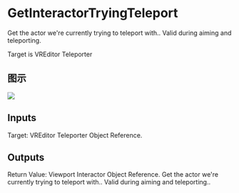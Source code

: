 # GetInteractorTryingTeleport

Get the actor we're currently trying to teleport with.. Valid during aiming and teleporting.

Target is VREditor Teleporter

## 图示

![]($-20221218-21110579.png)

## Inputs

Target: VREditor Teleporter Object Reference.  

## Outputs

Return Value: Viewport Interactor Object Reference. Get the actor we're currently trying to teleport with.. Valid during aiming and teleporting..

